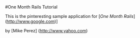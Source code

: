 #One Month Rails Tutorial

This is the pinteresting sample application for [*One Month Rails*] (http://www.google.com)]

by [Mike Perez] (http://www.yahoo.com)